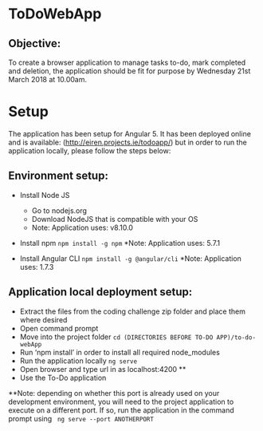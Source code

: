 # ToDoWebApp

## Objective:
To create a browser application to manage tasks to-do, mark completed and deletion, the application should be fit for purpose by Wednesday 21st March 2018 at 10.00am.

# Setup

The application has been setup for Angular 5. It has been deployed online and is available: (http://eiren.projects.ie/todoapp/) but in order to run the application locally, please follow the steps below:

## Environment setup:
* Install Node JS
    * Go to nodejs.org
    * Download NodeJS that is compatible with your OS 
    * Note: Application uses: v8.10.0

* Install npm ` npm install -g npm `
    *Note: Application uses: 5.7.1

* Install Angular CLI ` npm install -g @angular/cli `
    *Note: Application uses: 1.7.3

## Application local deployment setup:
* Extract the files from the coding challenge zip folder and place them where desired
* Open command prompt
* Move into the project folder `cd (DIRECTORIES BEFORE TO-DO APP)/to-do-webApp`
* Run ‘npm install’ in order to install all required node_modules
* Run the application locally ` ng serve `
* Open browser and type url in as localhost:4200 **
* Use the To-Do application

**Note: depending on whether this port is already used on your development environment, you will need to the project application to execute on a different port. If so, run the application in the command prompt using  `  ng serve --port ANOTHERPORT `